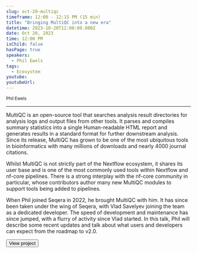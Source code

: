 ```yaml
---
slug: oct-20-multiqc
timeframe: 12:00 - 12:15 PM (15 min)
title: "Bringing MultiQC into a new era"
datetime: 2023-10-20T12:00:00.000Z
date: Oct 20, 2023
time: 12:00 PM
isChild: false
hasPage: true
speakers:
  - Phil Ewels
tags:
  - Ecosystem
youtube: 
youtubeUrl: 
---
```

<div className="mb-4">
  <small className="typo-small">
    Phil Ewels
  </small>
</div>

<hr className="border-t border-gray-50 mb-4 opacity-20" />

MultiQC is an open-source tool that searches analysis result directories for analysis logs and output files from other tools. It parses and compiles summary statistics into a single Human-readable HTML report and generates results in a standard format for further downstream analysis. Since its release, MultiQC has grown to be one of the most ubiquitous tools in bioinformatics with many millions of downloads and nearly 4000 journal citations.

Whilst MultiQC is not strictly part of the Nextflow ecosystem, it shares its user base and is one of the most commonly used tools within Nextflow and nf-core pipelines. There is a strong interplay with the nf-core community in particular, whose contributors author many new MultiQC modules to support tools being added to pipelines.

When Phil joined Seqera in 2022, he brought MultiQC with him. It has since been taken under the wing of Seqera, with Vlad Savelyev joining the team as a dedicated developer. The speed of development and maintenance has since jumped, with a flurry of activity since Vlad started. In this talk, Phil will describe some recent updates and talk about what users and developers can expect from the roadmap to v2.0.

<div>
  <Button to="https://multiqc.info/" variant="secondary" size="md" arrow>
    View project
  </Button>
</div>